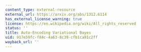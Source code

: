 ```yaml
---
content_type: external-resource
external_url: https://arxiv.org/abs/1312.6114
has_external_license_warning: true
license: https://en.wikipedia.org/wiki/All_rights_reserved
status: ''
title: Auto-Encoding Variational Bayes
uid: 917e59fc-f84c-4a63-8c39-cfb1ca91c2ff
wayback_url: ''
---
```

